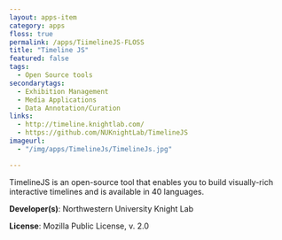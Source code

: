 ```yaml
---
layout: apps-item
category: apps
floss: true
permalink: /apps/TiimelineJS-FLOSS
title: "Timeline JS"
featured: false
tags:
  - Open Source tools
secondarytags:
  - Exhibition Management
  - Media Applications
  - Data Annotation/Curation
links:
  - http://timeline.knightlab.com/
  - https://github.com/NUKnightLab/TimelineJS
imageurl:
  - "/img/apps/TimelineJs/TimelineJs.jpg"

---
```


TimelineJS is an open-source tool that enables you to build visually-rich interactive timelines and is available in 40 languages.

**Developer(s)**: Northwestern University Knight Lab

**License**: Mozilla Public License, v. 2.0
